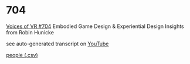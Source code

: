 # 704

[Voices of VR #704](http://voicesofvr.com/704-embodied-game-design-experiential-design-insights-from-robin-hunicke/) Embodied Game Design & Experiential Design Insights from Robin Hunicke

see auto-generated transcript on [YouTube](https://www.youtube.com/watch?v=muITY_vs-FQ)

[people (.csv)](episode-704-people.csv)
